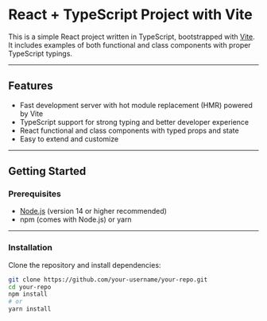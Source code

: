# React + TypeScript Project with Vite

This is a simple React project written in TypeScript, bootstrapped with [Vite](https://vitejs.dev/). It includes examples of both functional and class components with proper TypeScript typings.

---

## Features

- Fast development server with hot module replacement (HMR) powered by Vite
- TypeScript support for strong typing and better developer experience
- React functional and class components with typed props and state
- Easy to extend and customize

---

## Getting Started

### Prerequisites

- [Node.js](https://nodejs.org/) (version 14 or higher recommended)
- npm (comes with Node.js) or yarn

---

### Installation

Clone the repository and install dependencies:

```bash
git clone https://github.com/your-username/your-repo.git
cd your-repo
npm install
# or
yarn install

